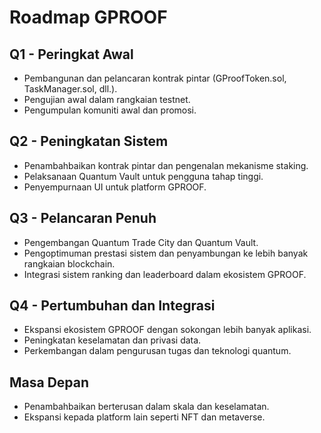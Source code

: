 # Roadmap GPROOF

## Q1 - Peringkat Awal
- Pembangunan dan pelancaran kontrak pintar (GProofToken.sol, TaskManager.sol, dll.).
- Pengujian awal dalam rangkaian testnet.
- Pengumpulan komuniti awal dan promosi.

## Q2 - Peningkatan Sistem
- Penambahbaikan kontrak pintar dan pengenalan mekanisme staking.
- Pelaksanaan Quantum Vault untuk pengguna tahap tinggi.
- Penyempurnaan UI untuk platform GPROOF.

## Q3 - Pelancaran Penuh
- Pengembangan Quantum Trade City dan Quantum Vault.
- Pengoptimuman prestasi sistem dan penyambungan ke lebih banyak rangkaian blockchain.
- Integrasi sistem ranking dan leaderboard dalam ekosistem GPROOF.

## Q4 - Pertumbuhan dan Integrasi
- Ekspansi ekosistem GPROOF dengan sokongan lebih banyak aplikasi.
- Peningkatan keselamatan dan privasi data.
- Perkembangan dalam pengurusan tugas dan teknologi quantum.

## Masa Depan
- Penambahbaikan berterusan dalam skala dan keselamatan.
- Ekspansi kepada platform lain seperti NFT dan metaverse.

